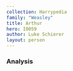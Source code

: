 ```yaml
---
collection: Harrypedia
family: "Weasley"
title: Arthur
hero: I0059
author: Luke Schierer
layout: person
---
```



### Analysis

